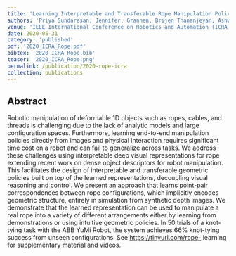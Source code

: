 ```yaml
---
title: 'Learning Interpretable and Transferable Rope Manipulation Policies Using Depth Sensing and Dense Object Descriptors'
authors: 'Priya Sundaresan, Jennifer, Grannen, Brijen Thananjeyan, Ashwin Balakrishna, Michael Laskey, Kevin Stone, Joseph E. Gonzalez, Ken Goldberg'
venue: 'IEEE International Conference on Robotics and Automation (ICRA)'
date: 2020-05-31
category: 'published'
pdf: '2020_ICRA_Rope.pdf'
bibtex: '2020_ICRA_Rope.bib'
teaser: '2020_ICRA_Rope.png'
permalink: /publication/2020-rope-icra
collection: publications
---
```


Abstract
-------
Robotic manipulation of deformable 1D objects such as ropes, cables, and threads is challenging due to the lack of analytic models and large configuration spaces. Furthermore, learning end-to-end manipulation policies directly from images and physical interaction requires significant time cost on a robot and can fail to generalize across tasks. We address these challenges using interpretable deep visual representations for rope extending recent work on dense object descriptors for robot manipulation. This facilitates the design of interpretable and transferable geometric policies built on top of the learned representations, decoupling visual reasoning and control. We present an approach that learns point-pair correspondences between rope configurations, which implicitly encodes geometric structure, entirely in simulation from synthetic depth images. We demonstrate that the learned representation can be used to manipulate a real rope into a variety of different arrangements either by learning from demonstrations or using intuitive geometric policies. In 50 trials of a knot-tying task with the ABB YuMi Robot, the system achieves 66% knot-tying success from unseen configurations. See https://tinyurl.com/rope- learning for supplementary material and videos.
